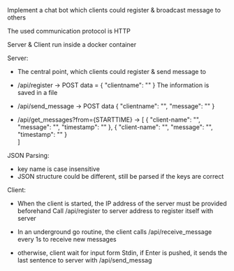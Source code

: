 Implement a chat bot which clients could register & broadcast message to others

The used communication protocol is HTTP

Server & Client run inside a docker container

Server:
- The central point, which clients could register & send message to

- /api/register -> POST data = { "clientname": "" }
    The information is saved in a file

- /api/send_message
    -> POST data { "clientname": "", "message": "" }
    
- /api/get_messages?from={STARTTIME}
   -> [
    { "client-name": "",
      "message": "",
      "timestamp": ""
      },
    { "client-name": "",
      "message": "",
      "timestamp": ""
      }   
      ]

JSON Parsing:
 - key name is case insensitive
 - JSON structure could be different, still be parsed if the keys are correct
 
Client:
- When the client is started, the IP address of the server must be provided beforehand
  Call /api/register to server address to register itself with server
- In an underground go routine, the client calls /api/receive_message every 1s to receive new messages

- otherwise, client wait for input form Stdin, if Enter is pushed, 
it sends the last sentence to server with /api/send_messag